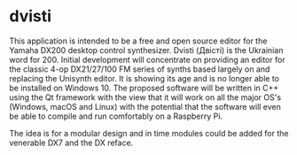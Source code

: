 # dvisti
This application is intended to be a free and open source editor for the Yamaha DX200 desktop control synthesizer. Dvisti (Двісті) is the Ukrainian word for 200. Initial development will concentrate on providing an editor for the classic 4-op DX21/27/100 FM series of synths based largely on and replacing the Unisynth editor. It is showing its age and is no longer able to be installed on Windows 10. The proposed software will be written in C++ using the Qt framework with the view that it will work on all the major OS's (Windows, macOS and Linux) with the potential that the software will even be able to compile and run comfortably on a Raspberry Pi. 

The idea is for a modular design and in time modules could be added for the venerable DX7 and the DX reface. 
